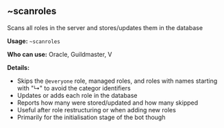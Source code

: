 ## ~scanroles

Scans all roles in the server and stores/updates them in the database

**Usage:**
`~scanroles`

**Who can use:**
Oracle, Guildmaster, V

**Details:**

- Skips the `@everyone` role, managed roles, and roles with names starting with "↳" to avoid the categor identifiers
- Updates or adds each role in the database
- Reports how many were stored/updated and how many skipped
- Useful after role restructuring or when adding new roles
- Primarily for the initialisation stage of the bot though
